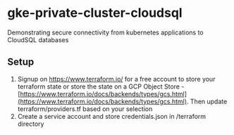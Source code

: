 # gke-private-cluster-cloudsql

Demonstrating secure connectivity from kubernetes applications to CloudSQL databases

## Setup

1. Signup on https://www.terraform.io/ for a free account to store your terraform state or store the state on a GCP Object Store - [https://www.terraform.io/docs/backends/types/gcs.html](https://www.terraform.io/docs/backends/types/gcs.html). Then update terraform/providers.tf based on your selection
2. Create a service account and store credentials.json in /terraform directory
